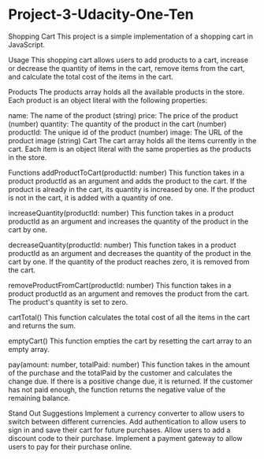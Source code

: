 # Project-3-Udacity-One-Ten

Shopping Cart
This project is a simple implementation of a shopping cart in JavaScript.

Usage
This shopping cart allows users to add products to a cart, increase or decrease the quantity of items in the cart, remove items from the cart, and calculate the total cost of the items in the cart.

Products
The products array holds all the available products in the store. Each product is an object literal with the following properties:

name: The name of the product (string)
price: The price of the product (number)
quantity: The quantity of the product in the cart (number)
productId: The unique id of the product (number)
image: The URL of the product image (string)
Cart
The cart array holds all the items currently in the cart. Each item is an object literal with the same properties as the products in the store.

Functions
addProductToCart(productId: number)
This function takes in a product productId as an argument and adds the product to the cart. If the product is already in the cart, its quantity is increased by one. If the product is not in the cart, it is added with a quantity of one.

increaseQuantity(productId: number)
This function takes in a product productId as an argument and increases the quantity of the product in the cart by one.

decreaseQuantity(productId: number)
This function takes in a product productId as an argument and decreases the quantity of the product in the cart by one. If the quantity of the product reaches zero, it is removed from the cart.

removeProductFromCart(productId: number)
This function takes in a product productId as an argument and removes the product from the cart. The product's quantity is set to zero.

cartTotal()
This function calculates the total cost of all the items in the cart and returns the sum.

emptyCart()
This function empties the cart by resetting the cart array to an empty array.

pay(amount: number, totalPaid: number)
This function takes in the amount of the purchase and the totalPaid by the customer and calculates the change due. If there is a positive change due, it is returned. If the customer has not paid enough, the function returns the negative value of the remaining balance.

Stand Out Suggestions
Implement a currency converter to allow users to switch between different currencies.
Add authentication to allow users to sign in and save their cart for future purchases.
Allow users to add a discount code to their purchase.
Implement a payment gateway to allow users to pay for their purchase online.
